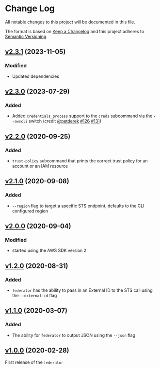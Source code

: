 # Change Log

All notable changes to this project will be documented in this file.

The format is based on [Keep a Changelog](http://keepachangelog.com/)
and this project adheres to [Semantic Versioning](http://semver.org/).

## [v2.3.1](https://github.com/YashdalfTheGray/federator/tree/v2.3.1) (2023-11-05)

### Modified

- Updated dependencies

## [v2.3.0](https://github.com/YashdalfTheGray/federator/tree/v2.3.0) (2023-07-29)

### Added

- Added `credentials_process` support to the `creds` subcommand via the `--awscli` switch (credit [@petderek](https://github.com/petderek) [#126](https://github.com/YashdalfTheGray/federator/pull/126) [#131](https://github.com/YashdalfTheGray/federator/issues/131))

## [v2.2.0](https://github.com/YashdalfTheGray/federator/tree/v2.2.0) (2020-09-25)

### Added

- `trust-policy` subcommand that prints the correct trust policy for an account or an IAM resource

## [v2.1.0](https://github.com/YashdalfTheGray/federator/tree/v2.1.0) (2020-09-08)

### Added

- `--region` flag to target a specific STS endpoint, defaults to the CLI configured region

## [v2.0.0](https://github.com/YashdalfTheGray/federator/tree/v2.0.0) (2020-09-04)

### Modified

- started using the AWS SDK version 2

## [v1.2.0](https://github.com/YashdalfTheGray/federator/tree/v1.2.0) (2020-08-31)

### Added

- `federator` has the ability to pass in an External ID to the STS call using the `--external-id` flag

## [v1.1.0](https://github.com/YashdalfTheGray/federator/tree/v1.1.0) (2020-03-07)

### Added

- The ability for `federator` to output JSON using the `--json` flag

## [v1.0.0](https://github.com/YashdalfTheGray/federator/tree/v1.0.0) (2020-02-28)

First release of the `federator`
